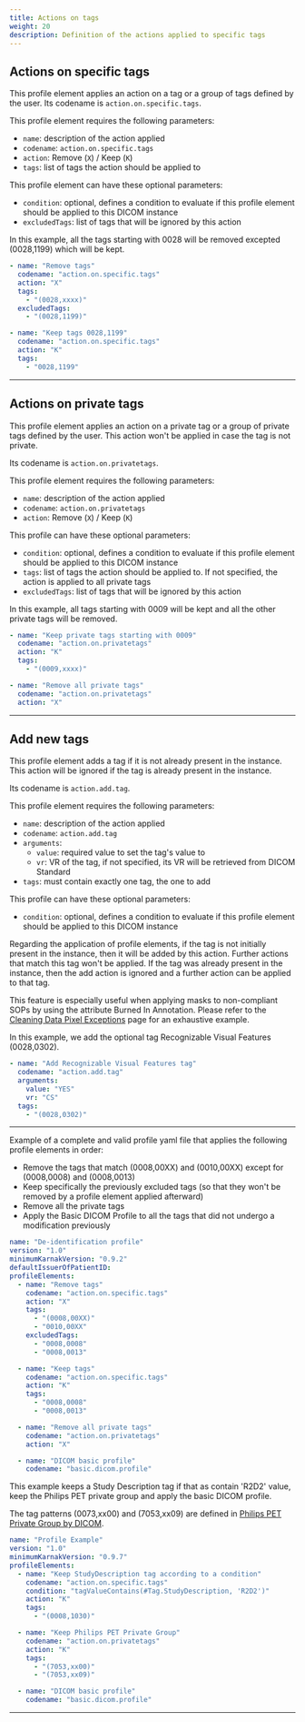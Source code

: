 ```yaml
---
title: Actions on tags
weight: 20
description: Definition of the actions applied to specific tags
---
```


## Actions on specific tags

This profile element applies an action on a tag or a group of tags defined by the user. Its codename is `action.on.specific.tags`.

This profile element requires the following parameters:

* `name`: description of the action applied
* `codename`: `action.on.specific.tags`
* `action`: Remove (`X`) / Keep (`K`)
* `tags`: list of tags the action should be applied to

This profile element can have these optional parameters:

* `condition`: optional, defines a condition to evaluate if this profile element should be applied to this DICOM instance
* `excludedTags`: list of tags that will be ignored by this action

In this example, all the tags starting with 0028 will be removed excepted (0028,1199) which will be kept.

```yaml
- name: "Remove tags"
  codename: "action.on.specific.tags"
  action: "X"
  tags:
    - "(0028,xxxx)"
  excludedTags:
    - "(0028,1199)"

- name: "Keep tags 0028,1199"
  codename: "action.on.specific.tags"
  action: "K"
  tags:
    - "0028,1199"
```

---

## Actions on private tags

This profile element applies an action on a private tag or a group of private tags defined by the user. This action won't be applied in case the tag is not private. 

Its codename is `action.on.privatetags`.

This profile element requires the following parameters:

* `name`: description of the action applied
* `codename`: `action.on.privatetags`
* `action`: Remove (`X`) / Keep (`K`)

This profile can have these optional parameters:

* `condition`: optional, defines a condition to evaluate if this profile element should be applied to this DICOM instance
* `tags`: list of tags the action should be applied to. If not specified, the action is applied to all private tags
* `excludedTags`: list of tags that will be ignored by this action

In this example, all tags starting with 0009 will be kept and all the other private tags will be removed.

```yaml
- name: "Keep private tags starting with 0009"
  codename: "action.on.privatetags"
  action: "K"
  tags:
    - "(0009,xxxx)"

- name: "Remove all private tags"
  codename: "action.on.privatetags"
  action: "X"
```

---

## Add new tags

This profile element adds a tag if it is not already present in the instance. This action will be ignored if the tag is already present in the instance.

Its codename is `action.add.tag`.

This profile element requires the following parameters:

* `name`: description of the action applied
* `codename`: `action.add.tag`
* `arguments`:
  * `value`: required value to set the tag's value to
  * `vr`: VR of the tag, if not specified, its VR will be retrieved from DICOM Standard
* `tags`: must contain exactly one tag, the one to add

This profile can have these optional parameters:

* `condition`: optional, defines a condition to evaluate if this profile element should be applied to this DICOM instance

Regarding the application of profile elements, if the tag is not initially present in the instance, then it will be added by this action. Further actions that match this tag won't be applied.
If the tag was already present in the instance, then the add action is ignored and a further action can be applied to that tag.

This feature is especially useful when applying masks to non-compliant SOPs by using the attribute Burned In Annotation. Please refer to the [Cleaning Data Pixel Exceptions](../masks#pixel-data-cleaning-exceptions) page for an exhaustive example.

In this example, we add the optional tag Recognizable Visual Features (0028,0302).

```yaml
- name: "Add Recognizable Visual Features tag"
  codename: "action.add.tag"
  arguments:
    value: "YES"
    vr: "CS"
  tags:
    - "(0028,0302)"
```

---

Example of a complete and valid profile yaml file that applies the following profile elements in order:
* Remove the tags that match (0008,00XX) and (0010,00XX) except for (0008,0008) and (0008,0013)
* Keep specifically the previously excluded tags (so that they won't be removed by a profile element applied afterward)
* Remove all the private tags
* Apply the Basic DICOM Profile to all the tags that did not undergo a modification previously

```yaml
name: "De-identification profile"
version: "1.0"
minimumKarnakVersion: "0.9.2"
defaultIssuerOfPatientID:
profileElements:
  - name: "Remove tags"
    codename: "action.on.specific.tags"
    action: "X"
    tags:
      - "(0008,00XX)"
      - "0010,00XX"
    excludedTags:
      - "0008,0008"
      - "0008,0013"

  - name: "Keep tags"
    codename: "action.on.specific.tags"
    action: "K"
    tags:
      - "0008,0008"
      - "0008,0013"

  - name: "Remove all private tags"
    codename: "action.on.privatetags"
    action: "X"

  - name: "DICOM basic profile"
    codename: "basic.dicom.profile"

```

This example keeps a Study Description tag if that as contain 'R2D2' value, keep the Philips PET private group and apply the basic DICOM profile.

The tag patterns (0073,xx00) and (7053,xx09) are defined in [Philips PET Private Group by DICOM](http://dicom.nema.org/medical/dicom/current/output/chtml/part15/sect_E.3.10.html).

```yaml
name: "Profile Example"
version: "1.0"
minimumKarnakVersion: "0.9.7"
profileElements:
  - name: "Keep StudyDescription tag according to a condition"
    codename: "action.on.specific.tags"
    condition: "tagValueContains(#Tag.StudyDescription, 'R2D2')"
    action: "K"
    tags:
      - "(0008,1030)"

  - name: "Keep Philips PET Private Group"
    codename: "action.on.privatetags"
    action: "K"
    tags:
      - "(7053,xx00)"
      - "(7053,xx09)"

  - name: "DICOM basic profile"
    codename: "basic.dicom.profile"
```

---


